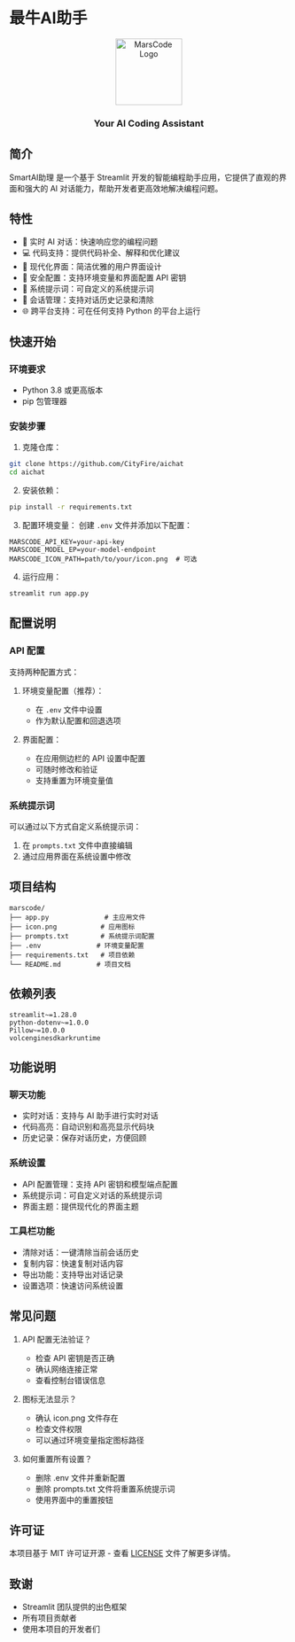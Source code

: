 # 最牛AI助手

<div align="center">
    <img src="icon.png" alt="MarsCode Logo" width="120" height="120"/>
    <h3>Your AI Coding Assistant</h3>
</div>

## 简介

SmartAI助理 是一个基于 Streamlit 开发的智能编程助手应用，它提供了直观的界面和强大的 AI 对话能力，帮助开发者更高效地解决编程问题。

## 特性

- 🚀 实时 AI 对话：快速响应您的编程问题
- 💻 代码支持：提供代码补全、解释和优化建议
- 🎨 现代化界面：简洁优雅的用户界面设计
- 🔐 安全配置：支持环境变量和界面配置 API 密钥
- 📝 系统提示词：可自定义的系统提示词
- 💾 会话管理：支持对话历史记录和清除
- 🌐 跨平台支持：可在任何支持 Python 的平台上运行

## 快速开始

### 环境要求

- Python 3.8 或更高版本
- pip 包管理器

### 安装步骤

1. 克隆仓库：
```bash
git clone https://github.com/CityFire/aichat
cd aichat
```

2. 安装依赖：
```bash
pip install -r requirements.txt
```

3. 配置环境变量：
创建 `.env` 文件并添加以下配置：
```env
MARSCODE_API_KEY=your-api-key
MARSCODE_MODEL_EP=your-model-endpoint
MARSCODE_ICON_PATH=path/to/your/icon.png  # 可选
```

4. 运行应用：
```bash
streamlit run app.py
```

## 配置说明

### API 配置

支持两种配置方式：
1. 环境变量配置（推荐）：
   - 在 `.env` 文件中设置
   - 作为默认配置和回退选项
   
2. 界面配置：
   - 在应用侧边栏的 API 设置中配置
   - 可随时修改和验证
   - 支持重置为环境变量值

### 系统提示词

可以通过以下方式自定义系统提示词：
1. 在 `prompts.txt` 文件中直接编辑
2. 通过应用界面在系统设置中修改

## 项目结构

```
marscode/
├── app.py              # 主应用文件
├── icon.png           # 应用图标
├── prompts.txt        # 系统提示词配置
├── .env              # 环境变量配置
├── requirements.txt   # 项目依赖
└── README.md         # 项目文档
```

## 依赖列表

```text
streamlit~=1.28.0
python-dotenv~=1.0.0
Pillow~=10.0.0
volcenginesdkarkruntime
```

## 功能说明

### 聊天功能
- 实时对话：支持与 AI 助手进行实时对话
- 代码高亮：自动识别和高亮显示代码块
- 历史记录：保存对话历史，方便回顾

### 系统设置
- API 配置管理：支持 API 密钥和模型端点配置
- 系统提示词：可自定义对话的系统提示词
- 界面主题：提供现代化的界面主题

### 工具栏功能
- 清除对话：一键清除当前会话历史
- 复制内容：快速复制对话内容
- 导出功能：支持导出对话记录
- 设置选项：快速访问系统设置

## 常见问题

1. API 配置无法验证？
   - 检查 API 密钥是否正确
   - 确认网络连接正常
   - 查看控制台错误信息

2. 图标无法显示？
   - 确认 icon.png 文件存在
   - 检查文件权限
   - 可以通过环境变量指定图标路径

3. 如何重置所有设置？
   - 删除 .env 文件并重新配置
   - 删除 prompts.txt 文件将重置系统提示词
   - 使用界面中的重置按钮


## 许可证

本项目基于 MIT 许可证开源 - 查看 [LICENSE](LICENSE) 文件了解更多详情。



## 致谢

- Streamlit 团队提供的出色框架
- 所有项目贡献者
- 使用本项目的开发者们